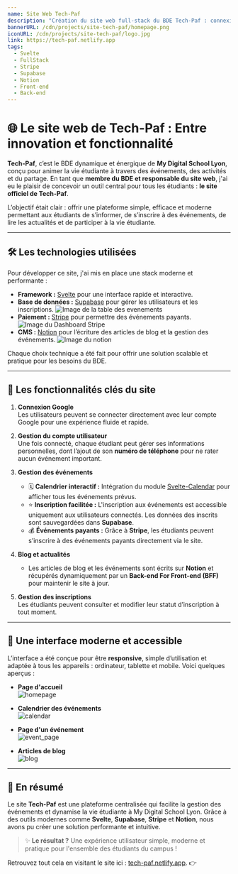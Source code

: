 ```yaml
---
name: Site Web Tech-Paf
description: "Création du site web full-stack du BDE Tech-Paf : connexion via google, inscriptions aux événements, page de paiment, ..."
bannerURL: /cdn/projects/site-tech-paf/homepage.png
iconURL: /cdn/projects/site-tech-paf/logo.jpg
link: https://tech-paf.netlify.app
tags:
  - Svelte
  - FullStack
  - Stripe
  - Supabase
  - Notion
  - Front-end
  - Back-end
---
```


# 🌐 **Le site web de Tech-Paf : Entre innovation et fonctionnalité**

**Tech-Paf**, c’est le BDE dynamique et énergique de **My Digital School Lyon**, conçu pour animer la vie étudiante à travers des événements, des activités et du partage. En tant que **membre du BDE et responsable du site web**, j'ai eu le plaisir de concevoir un outil central pour tous les étudiants : **le site officiel de Tech-Paf**.

L’objectif était clair : offrir une plateforme simple, efficace et moderne permettant aux étudiants de s’informer, de s’inscrire à des événements, de lire les actualités et de participer à la vie étudiante.

---

## 🛠 **Les technologies utilisées**

Pour développer ce site, j'ai mis en place une stack moderne et performante :

- **Framework :** [Svelte](https://svelte.dev) pour une interface rapide et interactive.
- **Base de données :** [Supabase](https://supabase.com) pour gérer les utilisateurs et les inscriptions. ![Image de la table des evenements](/cdn/projects/site-tech-paf/supabase.png)
- **Paiement :** [Stripe](https://stripe.com) pour permettre des événements payants. ![Image du Dashboard Stripe](/cdn/projects/site-tech-paf/stripe.png)
- **CMS :** [Notion](https://www.notion.so) pour l’écriture des articles de blog et la gestion des événements. ![Image du notion](/cdn/projects/site-tech-paf/notion.png)

Chaque choix technique a été fait pour offrir une solution scalable et pratique pour les besoins du BDE.

---

## 🔐 **Les fonctionnalités clés du site**

1. **Connexion Google**  
   Les utilisateurs peuvent se connecter directement avec leur compte Google pour une expérience fluide et rapide.

2. **Gestion du compte utilisateur**  
   Une fois connecté, chaque étudiant peut gérer ses informations personnelles, dont l’ajout de son **numéro de téléphone** pour ne rater aucun événement important.

3. **Gestion des événements**

   - 🗓 **Calendrier interactif :** Intégration du module [Svelte-Calendar](https://madewithsvelte.com/event-calendar) pour afficher tous les événements prévus.
   - ⭐ **Inscription facilitée :** L'inscription aux événements est accessible uniquement aux utilisateurs connectés. Les données des inscrits sont sauvegardées dans **Supabase**.
   - 💰 **Événements payants :** Grâce à **Stripe**, les étudiants peuvent s’inscrire à des événements payants directement via le site.

4. **Blog et actualités**

   - Les articles de blog et les événements sont écrits sur **Notion** et récupérés dynamiquement par un **Back-end For Front-end (BFF)** pour maintenir le site à jour.

5. **Gestion des inscriptions**  
   Les étudiants peuvent consulter et modifier leur statut d’inscription à tout moment.

---

## 🔄 **Une interface moderne et accessible**

L’interface a été conçue pour être **responsive**, simple d’utilisation et adaptée à tous les appareils : ordinateur, tablette et mobile. Voici quelques aperçus :

- **Page d'accueil**  
  ![homepage](/cdn/projects/site-tech-paf/homepage.png)

- **Calendrier des événements**  
  ![calendar](/cdn/projects/site-tech-paf/calendar.png)

- **Page d'un événement**  
  ![event_page](/cdn/projects/site-tech-paf/event_page.png)

- **Articles de blog**  
  ![blog](/cdn/projects/site-tech-paf/blog.png)

---

## 🚀 **En résumé**

Le site **Tech-Paf** est une plateforme centralisée qui facilite la gestion des événements et dynamise la vie étudiante à My Digital School Lyon. Grâce à des outils modernes comme **Svelte**, **Supabase**, **Stripe** et **Notion**, nous avons pu créer une solution performante et intuitive.

> ✨ **Le résultat ?** Une expérience utilisateur simple, moderne et pratique pour l'ensemble des étudiants du campus !

Retrouvez tout cela en visitant le site ici : [tech-paf.netlify.app](https://tech-paf.netlify.app). 👉
